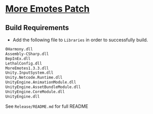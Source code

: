 # [More Emotes Patch](https://thunderstore.io/c/lethal-company/p/poogle/More_Emotes_Patch/)

## Build Requirements

- Add the following file to `Libraries` in order to successfully build.

```markdown
0Harmony.dll
Assembly-CSharp.dll
BepInEx.dll
LethalConfig.dll
MoreEmotes1.3.3.dll
Unity.InputSystem.dll
Unity.Netcode.Runtime.dll
UnityEngine.AnimationModule.dll
UnityEngine.AssetBundleModule.dll
UnityEngine.CoreModule.dll
UnityEngine.dll
```

See `Release/README.md` for full README
